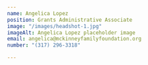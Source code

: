 ```yaml
---
name: Angelica Lopez
position: Grants Administrative Associate
image: "/images/headshot-1.jpg"
imageAlt: Angelica Lopez placeholder image
email: angelica@mckinneyfamilyfoundation.org
number: "(317) 296-3318"

---
```

